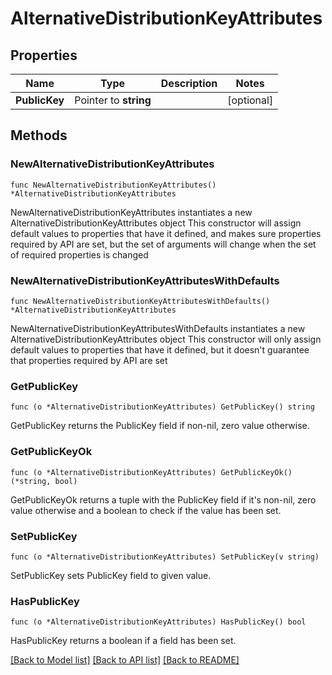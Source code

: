 # AlternativeDistributionKeyAttributes

## Properties

Name | Type | Description | Notes
------------ | ------------- | ------------- | -------------
**PublicKey** | Pointer to **string** |  | [optional] 

## Methods

### NewAlternativeDistributionKeyAttributes

`func NewAlternativeDistributionKeyAttributes() *AlternativeDistributionKeyAttributes`

NewAlternativeDistributionKeyAttributes instantiates a new AlternativeDistributionKeyAttributes object
This constructor will assign default values to properties that have it defined,
and makes sure properties required by API are set, but the set of arguments
will change when the set of required properties is changed

### NewAlternativeDistributionKeyAttributesWithDefaults

`func NewAlternativeDistributionKeyAttributesWithDefaults() *AlternativeDistributionKeyAttributes`

NewAlternativeDistributionKeyAttributesWithDefaults instantiates a new AlternativeDistributionKeyAttributes object
This constructor will only assign default values to properties that have it defined,
but it doesn't guarantee that properties required by API are set

### GetPublicKey

`func (o *AlternativeDistributionKeyAttributes) GetPublicKey() string`

GetPublicKey returns the PublicKey field if non-nil, zero value otherwise.

### GetPublicKeyOk

`func (o *AlternativeDistributionKeyAttributes) GetPublicKeyOk() (*string, bool)`

GetPublicKeyOk returns a tuple with the PublicKey field if it's non-nil, zero value otherwise
and a boolean to check if the value has been set.

### SetPublicKey

`func (o *AlternativeDistributionKeyAttributes) SetPublicKey(v string)`

SetPublicKey sets PublicKey field to given value.

### HasPublicKey

`func (o *AlternativeDistributionKeyAttributes) HasPublicKey() bool`

HasPublicKey returns a boolean if a field has been set.


[[Back to Model list]](../README.md#documentation-for-models) [[Back to API list]](../README.md#documentation-for-api-endpoints) [[Back to README]](../README.md)


